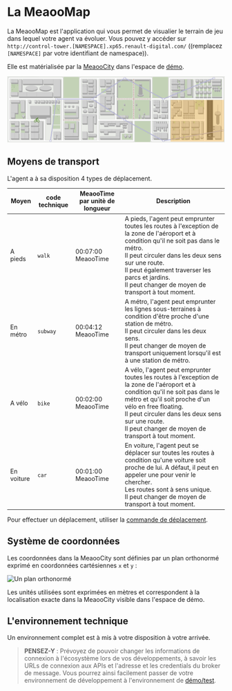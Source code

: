# La MeaooMap

La MeaooMap est l'application qui vous permet de visualier le terrain de jeu dans lequel votre agent va évoluer. Vous pouvez y accéder sur `http://control-tower.[NAMESPACE].xp65.renault-digital.com/` ((remplacez `[NAMESPACE]` par votre identifiant de namespace)).

Elle est matérialisée par la [MeaooCity](city.md) dans l'espace de [démo](demo.md).

![en orange, la zone de l'aéroport](assets/meaoocity.png "en orange, la zone de l'aéroport")

## <a name="vehicle_type"></a> Moyens de transport

L'agent a à sa disposition 4 types de déplacement.

| Moyen | code technique | MeaooTime par unitè de longueur | Description |
|---|---|---|---|
| A pieds | `walk` | 00:07:00 MeaooTime | A pieds, l'agent peut emprunter toutes les routes à l'exception de la zone de l'aéroport et à condition qu'il ne soit pas dans le métro.</br>Il peut circuler dans les deux sens sur une route.</br>Il peut également traverser les parcs et jardins.</br>Il peut changer de moyen de transport à tout moment. |
| En métro | `subway` | 00:04:12 MeaooTime | A métro, l'agent peut emprunter les lignes sous-terraines à condition d'être proche d'une station de métro.</br>Il peut circuler dans les deux sens.</br>Il peut changer de moyen de transport uniquement lorsqu'il est à une station de métro.|
| A vélo | `bike` | 00:02:00 MeaooTime | A vélo, l'agent peut emprunter toutes les routes à l'exception de la zone de l'aéroport et à condition qu'il ne soit pas dans le métro et qu'il soit proche d'un vélo en free floating.</br>Il peut circuler dans les deux sens sur une route.</br>Il peut changer de moyen de transport à tout moment. |
| En voiture | `car` | 00:01:00 MeaooTime | En voiture, l'agent peut se déplacer sur toutes les routes à condition qu'une voiture soit proche de lui. A défaut, il peut en appeler une pour venir le chercher.</br>Les routes sont à sens unique.</br>Il peut changer de moyen de transport à tout moment.|

Pour effectuer un déplacement, utiliser la [commande de déplacement](command.md#move).

## <a name="coord"></a> Système de coordonnées

Les coordonnées dans la MeaooCity sont définies par un plan orthonormé exprimé en coordonnées cartésiennes `x` et `y` :

![Un plan orthonormé](https://upload.wikimedia.org/wikipedia/commons/thumb/0/05/2D_Cartesian_Coordinates_Fr.svg/400px-2D_Cartesian_Coordinates_Fr.svg.png "Un plan orthonormé")

Les unités utilisées sont exprimées en mètres et correspondent à la localisation exacte dans la MeaooCity visible dans l'espace de démo.

## L'environnement technique

Un environnement complet est à mis à votre disposition à votre arrivée.

> **PENSEZ-Y** : Prévoyez de pouvoir changer les informations de connexion à l'écosystème lors de vos développements, à savoir les URLs de connexion aux APIs et l'adresse et les credentials du broker de message. Vous pourrez ainsi facilement passer de votre environnement de développement à l'environnement de [démo/test](demo.md).
